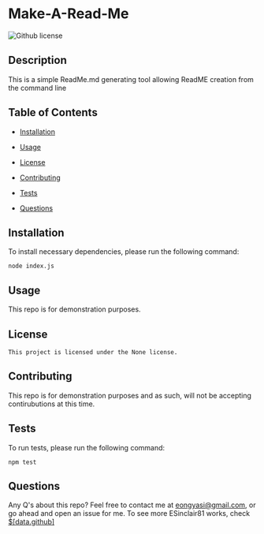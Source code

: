 # Make-A-Read-Me
![Github license](https://img.shields.io/badge/license-None-blue.svg)

## Description

This is a simple ReadMe.md generating tool allowing ReadME creation from the command line

## Table of Contents

* [Installation](#installation)

* [Usage](#usage)

* [License](#license)


* [Contributing](#contributing)

* [Tests](#tests)

* [Questions](#questions)

## Installation

To install necessary dependencies, please run the following command:

```
node index.js
```

## Usage
This repo is for demonstration purposes.  

## License
    This project is licensed under the None license.

## Contributing

This repo is for demonstration purposes and as such, will not be accepting contirubutions at this time.  

## Tests

To run tests, please run the following command:

```
npm test
```

## Questions

Any Q's about this repo? Feel free to contact me at eongyasi@gmail.com, or go ahead and open an issue for me. To see more ESinclair81 works, check [$[data.github]](http://)


